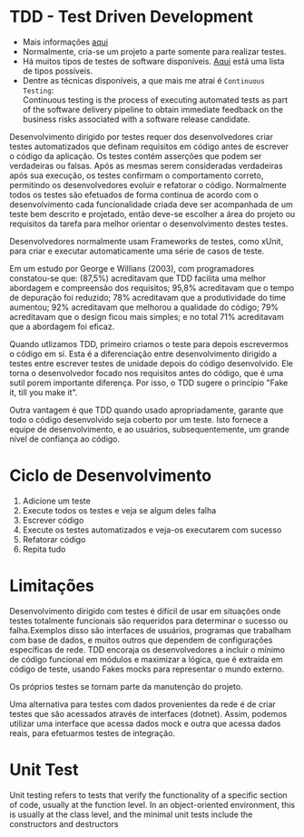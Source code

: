 # TDD - Test Driven Development 
* Mais informações [aqui](https://pt.wikipedia.org/wiki/Test-driven_development)
* Normalmente, cria-se um projeto a parte somente para realizar testes. 
* Há muitos tipos de testes de software disponíveis. [Aqui](https://en.wikipedia.org/wiki/Software_testing) está uma lista de tipos possíveis.
* Dentre as técnicas disponíveis, a que mais me atrai é `Continuous Testing`: <br>
Continuous testing is the process of executing automated tests as part of the software delivery pipeline to obtain immediate feedback on the business risks associated with a software release candidate.


Desenvolvimento dirigido por testes requer dos desenvolvedores criar testes automatizados que definam requisitos em código antes de escrever o código da aplicação. Os testes contém asserções que podem ser verdadeiras ou falsas. Após as mesmas serem consideradas verdadeiras após sua execução, os testes confirmam o comportamento correto, permitindo os desenvolvedores evoluir e refatorar o código. Normalmente todos os testes são efetuados de forma continua de acordo com o desenvolvimento cada funcionalidade criada deve ser acompanhada de um teste bem descrito e projetado, então deve-se escolher a área do projeto ou requisitos da tarefa para melhor orientar o desenvolvimento destes testes.

Desenvolvedores normalmente usam Frameworks de testes, como xUnit, para criar e executar automaticamente uma série de casos de teste.

Em um estudo por George e Willians (2003), com programadores constatou-se que: (87,5%) acreditavam que TDD facilita uma melhor abordagem e compreensão dos requisitos; 95,8% acreditavam que o tempo de depuração foi reduzido; 78% acreditavam que a produtividade do time aumentou; 92% acreditavam que melhorou a qualidade do código; 79% acreditavam que o design ficou mais simples; e no total 71% acreditavam que a abordagem foi eficaz.

Quando utlizamos TDD, primeiro criamos o teste para depois escrevermos o código em sí. Esta é a diferenciação entre desenvolvimento dirigido a testes entre escrever testes de unidade depois do código desenvolvido. Ele torna o desenvolvedor focado nos requisitos antes do código, que é uma sutil porem importante diferença. Por isso, o TDD sugere o princípio "Fake it, till you make it".

Outra vantagem é que TDD quando usado apropriadamente, garante que todo o código desenvolvido seja coberto por um teste. Isto fornece a equipe de desenvolvimento, e ao usuários, subsequentemente, um grande nível de confiança ao código.

# Ciclo de Desenvolvimento
1. Adicione um teste
2. Execute todos os testes e veja se algum deles falha
3. Escrever código
4. Execute os testes automatizados e veja-os executarem com sucesso
5. Refatorar código
6. Repita tudo

# Limitações
Desenvolvimento dirigido com testes é difícil de usar em situações onde testes totalmente funcionais são requeridos para determinar o sucesso ou falha.Exemplos disso são interfaces de usuários, programas que trabalham com base de dados, e muitos outros que dependem de configurações específicas de rede. TDD encoraja os desenvolvedores a incluir o mínimo de código funcional em módulos e maximizar a lógica, que é extraída em código de teste, usando Fakes mocks para representar o mundo externo.

Os próprios testes se tornam parte da manutenção do projeto. 

Uma alternativa para testes com dados provenientes da rede é de criar testes que são acessados através de interfaces (dotnet). Assim, podemos utilizar uma interface que acessa dados mock e outra que acessa dados reais, para efetuarmos testes de integração.


# Unit Test
Unit testing refers to tests that verify the functionality of a specific section of code, usually at the function level. In an object-oriented environment, this is usually at the class level, and the minimal unit tests include the constructors and destructors